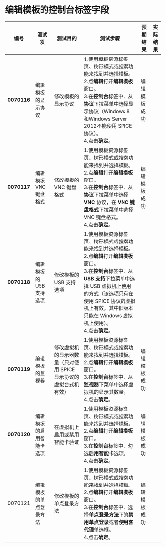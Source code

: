 # 编辑模板的控制台标签字段
| 编号 | 测试项 | 测试目的 | 测试步骤 | 预期结果 | 实际结果 |
|--------- | ---------- | ------------ | ------------ | ------------ | ------------ |
|**0070116**|编辑模板的显示协议|修改模板的显示协议|1.使用模板资源标签页、树形模式或搜索功能来找到并选择模板。<br/>2.点**编辑**打开**编辑模板**窗口。<br/>3.在**控制台**标签中，从**协议**下拉菜单中选择显示协议（Windows 8 和Windows Server 2012不能使用 SPICE 协议）。<br/>4.点击**确定**。|编辑模板成功||
|**0070117**|编辑模板 VNC 键盘格式|修改模板的 VNC 键盘格式|1.使用模板资源标签页、树形模式或搜索功能来找到并选择模板。<br/>2.点**编辑**打开**编辑模板**窗口。<br/>3.在**控制台**标签中，从**协议**下拉菜单中选择 **VNC** 协议，在 **VNC 键盘格式**下拉菜单中选择 VNC 键盘格式。<br/>4.点击**确定**。|编辑模板成功||
|**0070118**|编辑模板的 USB 支持选项|修改模板的 USB 支持选项|1.使用模板资源标签页、树形模式或搜索功能来找到并选择模板。<br/>2.点**编辑**打开**编辑模板**窗口。<br/>3.在**控制台**标签中，从 **USB 支持**下拉菜单中选择 USB 虚拟机上使用的方式（该选项只有在使用 SPICE 协议的虚拟机上有效，其中旧版本只能在 Windows 虚拟机上使用）。<br/>4.点击**确定**。||
|**0070119**|编辑模板的监视器|修改虚拟机的显示器数量（只对使用 SPICE 显示协议的虚拟台式机有效）|1.使用模板资源标签页、树形模式或搜索功能来找到并选择模板。<br/>2.点**编辑**打开**编辑模板**窗口。<br/>3.在**控制台**标签中，从**监视器**下菜单中选择虚拟机的显示其数量。<br/>4.点击**确定**。|编辑模板成功||
|**0070120**|编辑模板的启用智能卡选项|在虚拟机上启用或禁用智能卡验证|1.使用模板资源标签页、树形模式或搜索功能来找到并选择模板。<br/>2.点**编辑**打开**编辑模板**窗口。<br/>3.在**控制台**标签中，勾选**启用智能卡**选项。<br/>4.点击**确定**。|编辑模板成功||
|0070121|编辑模板的单点登录方法|修改模板的单点登录方法|1.使用模板资源标签页、树形模式或搜索功能来找到并选择模板。<br/>2.点**编辑**打开**编辑模板**窗口。<br/>3.在**控制台**标签中，选择**单点登录方法**下的**禁用单点登录**或者**使用客代理**单选框。<br>4.点击**确定**。|编辑模板成功||

